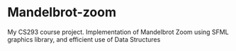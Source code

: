 # Mandelbrot-zoom
My CS293 course project. Implementation of Mandelbrot Zoom using SFML graphics library, and efficient use of Data Structures
